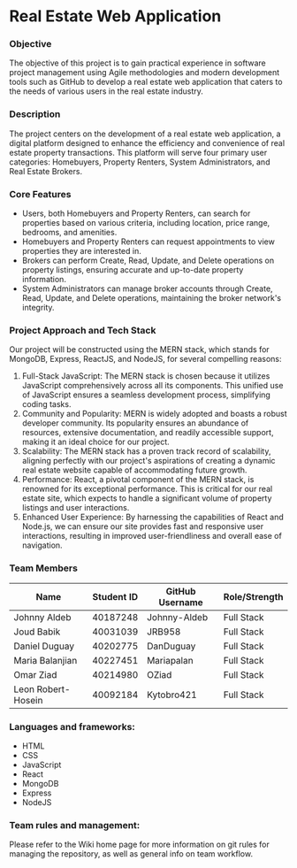 # Real Estate Web Application


### Objective

The objective of this project is to gain practical experience in software project management using Agile methodologies and modern development tools such as GitHub to develop a real estate web application that caters to the needs of various users in the real estate industry.

### Description

The project centers on the development of a real estate web application, a digital platform designed to enhance the efficiency and convenience of real estate property transactions. This platform will serve four primary user categories: Homebuyers, Property Renters, System Administrators, and Real Estate Brokers.

### Core Features

-	Users, both Homebuyers and Property Renters, can search for properties based on various criteria, including location, price range, bedrooms, and amenities.
-	Homebuyers and Property Renters can request appointments to view properties they are interested in.
-	Brokers can perform Create, Read, Update, and Delete operations on property listings, ensuring accurate and up-to-date property information.
-	System Administrators can manage broker accounts through Create, Read, Update, and Delete operations, maintaining the broker network's integrity.


### Project Approach and Tech Stack

Our project will be constructed using the MERN stack, which stands for MongoDB, Express, ReactJS, and NodeJS, for several compelling reasons:

1. Full-Stack JavaScript: The MERN stack is chosen because it utilizes JavaScript comprehensively across all its components. This unified use of JavaScript ensures a seamless development process, simplifying coding tasks.
2. Community and Popularity: MERN is widely adopted and boasts a robust developer community. Its popularity ensures an abundance of resources, extensive documentation, and readily accessible support, making it an ideal choice for our project.
3.	Scalability: The MERN stack has a proven track record of scalability, aligning perfectly with our project's aspirations of creating a dynamic real estate website capable of accommodating future growth.
4.	Performance: React, a pivotal component of the MERN stack, is renowned for its exceptional performance. This is critical for our real estate site, which expects to handle a significant volume of property listings and user interactions.
5.	Enhanced User Experience: By harnessing the capabilities of React and Node.js, we can ensure our site provides fast and responsive user interactions, resulting in improved user-friendliness and overall ease of navigation.

### Team Members

| Name                   | Student ID | GitHub Username | Role/Strength   |
| ------------------------ | ------------ | ----------------- | ----------------- |
|Johnny Aldeb | 40187248  |Johnny-Aldeb | Full Stack
|Joud Babik |40031039 | JRB958| Full Stack
|Daniel Duguay| 40202775| DanDuguay | Full Stack|
|Maria Balanjian|40227451|Mariapalan | Full Stack
|Omar Ziad| 40214980| OZiad|Full Stack
|Leon Robert-Hosein|40092184|Kytobro421|Full Stack



### Languages and frameworks:
-	HTML
- CSS
-	JavaScript
- React
-	MongoDB
-	Express
-	NodeJS

### Team rules and management:

Please refer to the Wiki home page for more information on git rules for managing the repository, as well as general info on team workflow.
